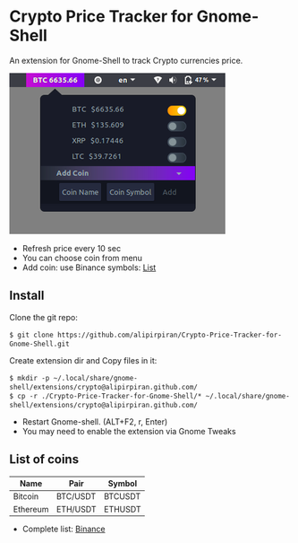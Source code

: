 # Crypto Price Tracker for Gnome-Shell
An extension for Gnome-Shell to track Crypto currencies price.


![Screenshot](https://raw.githubusercontent.com/alipirpiran/Crypto-Price-Tracker-for-Gnome-Shell/screenshots/cryptoscr.png?raw=true "Crypto Price Tracker")

* Refresh price every 10 sec
* You can choose coin from menu
* Add coin: use Binance symbols: [List](https://github.com/alipirpiran/Crypto-Price-Tracker-for-Gnome-Shell#list-of-coins)

## Install

 Clone the git repo:

    $ git clone https://github.com/alipirpiran/Crypto-Price-Tracker-for-Gnome-Shell.git


 Create extension dir and Copy files in it:

    $ mkdir -p ~/.local/share/gnome-shell/extensions/crypto@alipirpiran.github.com/
    $ cp -r ./Crypto-Price-Tracker-for-Gnome-Shell/* ~/.local/share/gnome-shell/extensions/crypto@alipirpiran.github.com/
 
* Restart Gnome-shell. (ALT+F2, r, Enter)
* You may need to enable the extension via Gnome Tweaks

## List of coins

Name | Pair | Symbol
--- | --- | ---
Bitcoin | BTC/USDT | BTCUSDT
Ethereum | ETH/USDT | ETHUSDT

* Complete list: [Binance](https://www.binance.com/indexSpa.html#/)
